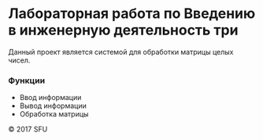 # Лабораторная работа по Введению в инженерную деятельность три
 
<p>Данный проект является системой для обработки матрицы целых чисел.</p> 
 

 
 
<h3>Функции</h3> 
 
<ul> 
 
<li>Ввод информации</li> 
 
<li>Вывод информации</li> 
 
<li>Обработка матрицы</li> 
 
</ul> 
 
<p>© 2017 SFU</p>

